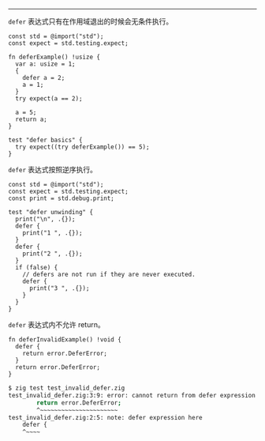 
---

`defer` 表达式只有在作用域退出的时候会无条件执行。

```zig file:test_defer.zig
const std = @import("std");
const expect = std.testing.expect;

fn deferExample() !usize {
  var a: usize = 1;
  {
    defer a = 2;
    a = 1;
  }
  try expect(a == 2);

  a = 5;
  return a;
}

test "defer basics" {
  try expect((try deferExample()) == 5);
}
```

`defer` 表达式按照逆序执行。

```zig file:defer_unwind.zig
const std = @import("std");
const expect = std.testing.expect;
const print = std.debug.print;

test "defer unwinding" {
  print("\n", .{});
  defer {
    print("1 ", .{});
  }
  defer {
    print("2 ", .{});
  }
  if (false) {
    // defers are not run if they are never executed.
    defer {
      print("3 ", .{});
    }
  }
}
```

`defer` 表达式内不允许 return。

```zig file:test_invalied_defer.zig
fn deferInvalidExample() !void {
  defer {
    return error.DeferError;
  }
  return error.DeferError;
}
```

```bash
$ zig test test_invalid_defer.zig
test_invalid_defer.zig:3:9: error: cannot return from defer expression
        return error.DeferError;
        ^~~~~~~~~~~~~~~~~~~~~~~
test_invalid_defer.zig:2:5: note: defer expression here
    defer {
    ^~~~~

```
